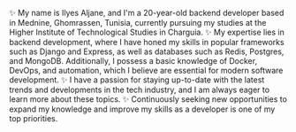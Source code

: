 ✨ My name is Ilyes Aljane, and I'm a 20-year-old backend developer based in Mednine, Ghomrassen, Tunisia, currently pursuing my studies at the Higher Institute of Technological Studies in Charguia.
✨ My expertise lies in backend development, where I have honed my skills in popular frameworks such as Django and Express, as well as databases such as Redis, Postgres, and MongoDB. Additionally, I possess a basic knowledge of Docker, DevOps, and automation, which I believe are essential for modern software development.
✨ I have a passion for staying up-to-date with the latest trends and developments in the tech industry, and I am always eager to learn more about these topics.
✨ Continuously seeking new opportunities to expand my knowledge and improve my skills as a developer is one of my top priorities.


<!---
ilylas/ilylas is a ✨ special ✨ repository because its `README.md` (this file) appears on your GitHub profile.
You can click the Preview link to take a look at your changes.
--->
